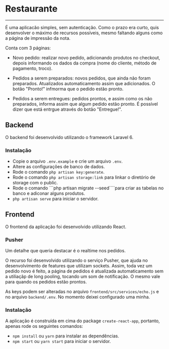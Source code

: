 # Restaurante

--------------

É uma aplicacão simples, sem autenticação. Como o prazo era curto, quis desenvolver o máximo de recursos possíveis, mesmo faltando alguns como a página de impressão da nota.

Conta com 3 páginas:

* Novo pedido: realizar novo pedido, adicionando produtos no checkout, depois informando os dados da compra (nome do cliente, método de pagamento, troco).

* Pedidos a serem preparados: novos pedidos, que ainda não foram preparados. Atualizados automaticamento assim que adicionados. O botão "Pronto!" infmorma que o pedido estão pronto.

* Pedidos a serem entregues: pedidos prontos, e assim como os não preparados, informa assim que algum pedido estão pronto. É possível dizer que está entrgue através do botão "Entregue!".

## Backend

O backend foi desenvolvido utilizando o framework Laravel 6.

### Instalação

* Copie o arquivo ```.env.example``` e crie um arquivo ```.env```.
* Altere as configurações de banco de dados.
* Rode o comando ```php artisan key:generate```.
* Rode o comando ```php artisan storage:link``` para linkar o diretório de storage com o public.
* Rode o comando ```php artisan migrate --seed````para criar as tabelas no banco e adiconar alguns produtos.
* ```php artisan serve``` para iniciar o servidor.

## Frontend

O frontend da aplicação foi desenvolvido utilizando React.

### Pusher

Um detalhe que queria destacar é o realtime nos pedidos.

O recurso foi desenvolvido utilizando o serviço Pusher, que ajuda no desenvolvimento de features que utilizam sockets. Assim, toda vez um pedido novo é feito, a página de pedidos é atualizada automaticamento sem a utiliaçãp de long pooling, tocando um som de notificação. O mesmo vale para quando os pedidos estão prontos.

As keys podem ser alteradas no arquivo ```frontend/src/services/echo.js``` e no arquivo ```backend/.env```. No momento deixei configurado uma minha.

### Instalação

A aplicação é construída em cima do package ```create-react-app```, portanto, apenas rode os seguintes comandos:

* ```npm install``` ou ```yarn``` para instalar as dependências.
* ```npm start``` ou ```yarn start``` para iniciar o servidor.